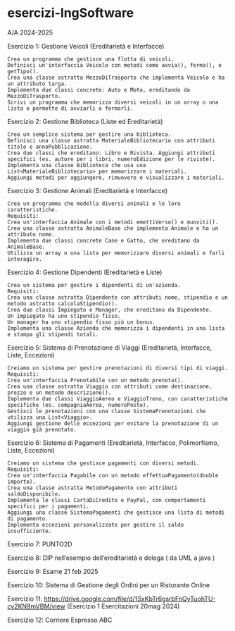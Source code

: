 # esercizi-IngSoftware
 A/A 2024-2025

Esercizio 1: Gestione Veicoli (Ereditarietà e Interfacce)

    Crea un programma che gestisce una flotta di veicoli.
    Definisci un'interfaccia Veicolo con metodi come avvia(), ferma(), e getTipo().
    Crea una classe astratta MezzoDiTrasporto che implementa Veicolo e ha un attributo targa.
    Implementa due classi concrete: Auto e Moto, ereditando da MezzoDiTrasporto.
    Scrivi un programma che memorizza diversi veicoli in un array o una lista e permette di avviarli o fermarli.

Esercizio 2: Gestione Biblioteca (Liste ed Ereditarietà)

    Crea un semplice sistema per gestire una biblioteca.
    Definisci una classe astratta MaterialeBibliotecario con attributi titolo e annoPubblicazione.
    Crea due classi che ereditano: Libro e Rivista. Aggiungi attributi specifici (es. autore per i libri, numeroEdizione per le riviste).
    Implementa una classe Biblioteca che usa una List<MaterialeBibliotecario> per memorizzare i materiali.
    Aggiungi metodi per aggiungere, rimuovere e visualizzare i materiali.

Esercizio 3: Gestione Animali (Ereditarietà e Interfacce)

    Crea un programma che modella diversi animali e le loro caratteristiche.
    Requisiti:
    Crea un'interfaccia Animale con i metodi emettiVerso() e muoviti().
    Crea una classe astratta AnimaleBase che implementa Animale e ha un attributo nome.
    Implementa due classi concrete Cane e Gatto, che ereditano da AnimaleBase.
    Utilizza un array o una lista per memorizzare diversi animali e farli interagire.

Esercizio 4: Gestione Dipendenti (Ereditarietà e Liste)

    Crea un sistema per gestire i dipendenti di un'azienda.
    Requisiti:
    Crea una classe astratta Dipendente con attributi nome, stipendio e un metodo astratto calcolaStipendio().
    Crea due classi Impiegato e Manager, che ereditano da Dipendente.
    Un impiegato ha uno stipendio fisso.
    Un manager ha uno stipendio fisso più un bonus.
    Implementa una classe Azienda che memorizza i dipendenti in una lista e stampa gli stipendi totali.

Esercizio 5: Sistema di Prenotazione di Viaggi (Ereditarietà, Interfacce, Liste, Eccezioni)

    Creiamo un sistema per gestire prenotazioni di diversi tipi di viaggi.
    Requisiti:
    Crea un'interfaccia Prenotabile con un metodo prenota().
    Crea una classe astratta Viaggio con attributi come destinazione, prezzo e un metodo descrizione().
    Implementa due classi ViaggioAereo e ViaggioTreno, con caratteristiche specifiche (es. compagniaAerea, numeroPosto).
    Gestisci le prenotazioni con una classe SistemaPrenotazioni che utilizza una List<Viaggio>.
    Aggiungi gestione delle eccezioni per evitare la prenotazione di un viaggio già prenotato.


Esercizio 6: Sistema di Pagamenti (Ereditarietà, Interfacce, Polimorfismo, Liste, Eccezioni)

    Creiamo un sistema che gestisce pagamenti con diversi metodi.
    Requisiti:
    Crea un'interfaccia Pagabile con un metodo effettuaPagamento(double importo).
    Crea una classe astratta MetodoPagamento con attributi saldoDisponibile.
    Implementa le classi CartaDiCredito e PayPal, con comportamenti specifici per i pagamenti.
    Aggiungi una classe SistemaPagamenti che gestisce una lista di metodi di pagamento.
    Implementa eccezioni personalizzate per gestire il saldo insufficiente.

Esercizio 7: PUNTO2D

Esercizio 8: DIP nell’esempio dell’ereditarietà e delega ( da UML a java )

Esercizio 9: Esame 21 feb 2025 

Esercizio 10: Sistema di Gestione degli Ordini per un Ristorante Online

Esercizio 11: https://drive.google.com/file/d/1SxKbTr6gsrbFnQyTuohTU-cy2KN9mVBM/view (Esercizio 1 Esercitazioni 20mag 2024)

Esercizio 12: Corriere Espresso ABC

